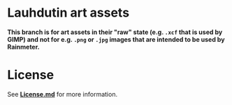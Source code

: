 # Lauhdutin art assets

**This branch is for art assets in their "raw" state (e.g. `.xcf` that is used by GIMP) and not for e.g. `.png` or `.jpg` images that are intended to be used by Rainmeter.**

# License
See [**License.md**](License.md) for more information.
